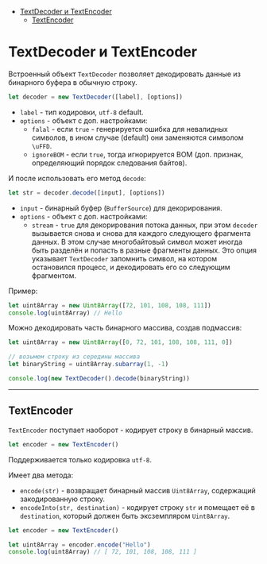 - [TextDecoder и TextEncoder](#textdecoder-и-textencoder)
  - [TextEncoder](#textencoder)

# TextDecoder и TextEncoder

Встроенный объект `TextDecoder` позволяет декодировать данные из бинарного буфера в обычную строку.

```javascript
let decoder = new TextDecoder([label], [options])
```
* `label` - тип кодировки, `utf-8` default.
* `options` - объект с доп. настройками:
    * `falal` - если `true` - генерируется ошибка для невалидных символов, в ином случае (default) они заменяются символом `\uFFD`.
    * `ignoreBOM` - если `true`, тогда игнорируется BOM (доп. признак, определяющий порядок следования байтов).


И после использовать его метод `decode`:

```javascript
let str = decoder.decode([input], [options])
```
* `input` - бинарный буфер (`BufferSource`) для декорирования.
* `options` - объект с доп. настройками: 
    * `stream` - `true` для декорирования потока данных, при этом `decoder` вызывается снова и снова для каждого следующего фрагмента данных. В этом случае многобайтовый символ может иногда быть разделён и попасть в разные фрагменты данных. Это опция указывает `TextDecoder` запомнить символ, на котором остановился процесс, и декодировать его со следующим фрагментом.

Пример: 

```javascript
let uint8Array = new Uint8Array([72, 101, 108, 108, 111])
console.log(uint8Array) // Hello
```

Можно декодировать часть бинарного массива, создав подмассив: 

```javascript
let uint8Array = new Uint8Array([0, 72, 101, 108, 108, 111, 0])

// возьмем строку из середины массива
let binaryString = uint8Array.subarray(1, -1)

console.log(new TextDecoder().decode(binaryString))
```
***

## TextEncoder

`TextEncoder` поступает наоборот - кодирует строку в бинарный массив.

```javascript
let encoder = new TextEncoder()
```

Поддерживается только кодировка `utf-8`.

Имеет два метода: 
* `encode(str)` - возвращает бинарный массив `Uint8Array`, содержащий закодированную строку.
* `encodeInto(str, destination)` - кодирует строку `str` и помещает её в `destination`, который должен быть эксземпляром `Uint8Array`.

```javascript
let encoder = new TextEncoder()

let uint8Array = encoder.encode("Hello")
console.log(uint8Array) // [ 72, 101, 108, 108, 111 ]
```

